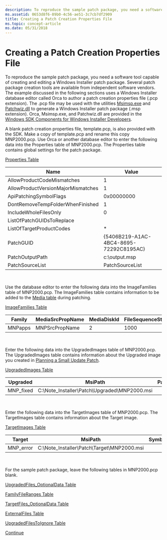 ```yaml
---
description: To reproduce the sample patch package, you need a software tool capable of creating and editing a Windows Installer patch package.
ms.assetid: 0653d8f6-89b0-4c56-ae51-3c7cb7df2909
title: Creating a Patch Creation Properties File
ms.topic: concept-article
ms.date: 05/31/2018
---
```


# Creating a Patch Creation Properties File

To reproduce the sample patch package, you need a software tool capable of creating and editing a Windows Installer patch package. Several patch package creation tools are available from independent software vendors. The example discussed in the following sections uses a Windows Installer database editor called Orca to author a patch creation properties file (.pcp extension). The .pcp file may be used with the utilities [Msimsp.exe](msimsp-exe.md) and [Patchwiz.dll](patchwiz-dll.md) to generate a Windows Installer patch package (.msp extension). Orca, Msimsp.exe, and Patchwiz.dll are provided in the [Windows SDK Components for Windows Installer Developers](platform-sdk-components-for-windows-installer-developers.md).

A blank patch creation properties file, template.pcp, is also provided with the SDK. Make a copy of template.pcp and rename this copy MNP2000.pcp. Use Orca or another database editor to enter the following data into the Properties table of MNP2000.pcp. The Properties table contains global settings for the patch package.

[Properties Table](properties-table-patchwiz-dll-.md)



| Name                               | Value                                  |
|------------------------------------|----------------------------------------|
| AllowProductCodeMismatches         | 1                                      |
| AllowProductVersionMajorMismatches | 1                                      |
| ApiPatchingSymbolFlags             | 0x00000000                             |
| DontRemoveTempFolderWhenFinished   | 1                                      |
| IncludeWholeFilesOnly              | 0                                      |
| ListOfPatchGUIDsToReplace          |                                        |
| ListOfTargetProductCodes           | \*                                     |
| PatchGUID                          | {5406B219-A1AC-4BC4-8695-72292C8195AC} |
| PatchOutputPath                    | c:\\output.msp                         |
| PatchSourceList                    | PatchSourceList                        |



 

Use the database editor to enter the following data into the ImageFamilies table of MNP2000.pcp. The ImageFamilies table contains information to be added to the [Media table](media-table.md) during patching.

[ImageFamilies Table](imagefamilies-table-patchwiz-dll-.md)



| Family  | MediaSrcPropName | MediaDiskId | FileSequenceStart | DiskPrompt | VolumeLabel |
|---------|------------------|-------------|-------------------|------------|-------------|
| MNPapps | MNPSrcPropName   | 2           | 1000              |            |             |



 

Enter the following data into the UpgradedImages table of MNP2000.pcp. The UpgradedImages table contains information about the Upgraded image you created in [Planning a Small Update Patch](planning-a-small-update-patch.md).

[UpgradedImages Table](upgradedimages-table-patchwiz-dll-.md)



| Upgraded   | MsiPath                                           | PatchMsiPath | SymbolPaths | Family  |
|------------|---------------------------------------------------|--------------|-------------|---------|
| MNP\_fixed | C:\\Note\_Installer\\Patch\\Upgraded\\MNP2000.msi |              |             | MNPapps |



 

Enter the following data into the TargetImages table of MNP2000.pcp. The TargetImages table contains information about the Target image.

[TargetImages Table](targetimages-table-patchwiz-dll-.md)



| Target     | MsiPath                                         | SymbolPaths | Upgraded   | Order | ProductValidateFlags | IgnoreMissingSrcFiles |
|------------|-------------------------------------------------|-------------|------------|-------|----------------------|-----------------------|
| MNP\_error | C:\\Note\_Installer\\Patch\\Target\\MNP2000.msi |             | MNP\_fixed | 1     |                      | 0                     |



 

For the sample patch package, leave the following tables in MNP2000.pcp blank.

[UpgradedFiles\_OptionalData Table](upgradedfiles-optionaldata-table-patchwiz-dll-.md)

[FamilyFileRanges Table](familyfileranges-table-patchwiz-dll-.md)

[TargetFiles\_OptionalData Table](targetfiles-optionaldata-table-patchwiz-dll-.md)

[ExternalFiles Table](externalfiles-table-patchwiz-dll-.md)

[UpgradedFilesToIgnore Table](upgradedfilestoignore-table-patchwiz-dll-.md)

[Continue](generating-a-patch-package.md)

 

 



